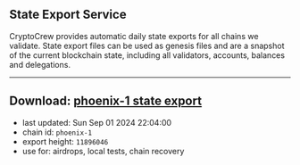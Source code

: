 ## State Export Service
CryptoCrew provides automatic daily state exports for all chains we validate. State export files can be used as genesis files and are a snapshot of the current blockchain state, including all validators, accounts, balances and delegations.

---
**Download: [phoenix-1 state export](https://dl-eu2.ccvalidators.com/SERVICE/terra2/phoenix-1_export_11896046.json)**
---

- last updated: Sun Sep 01 2024 22:04:00
- chain id: `phoenix-1`
- export height: `11896046`
- use for: airdrops, local tests, chain recovery
